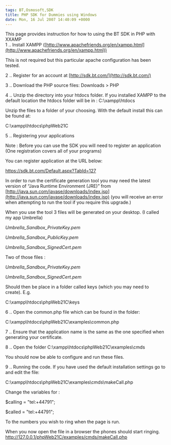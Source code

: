 ```yaml
---
tags: BT,Osmosoft,SDK
title: PHP SDK for Dummies using Windows
date: Mon, 16 Jul 2007 14:40:09 +0000
---
```

This page provides instruction for how to using the BT SDK in PHP with XXAMP  
1 .. Install XAMPP ([http://www.apachefriends.org/en/xampp.html](http://www.apachefriends.org/en/xampp.html))  

This is not required but this particular apache configuration has been tested.

  

2 .. Register for an account at [http://sdk.bt.com/](http://sdk.bt.com/)

  

3 .. Download the PHP source files: Downloads > PHP

  

4 ..  Unzip the directory into your htdocs folder.  If you installed XAMPP to the default location the htdocs folder will be in : C:\\xampp\\htdocs

  

Unzip the files to a folder of your choosing. With the default install this can be found at:

  
C:\\xampp\\htdocs\\phpWeb21C  

5 ..  Registering your applications

  

Note : Before you can use the SDK you will need to register an application (One registration covers all of your programs)

  

You can register application at the URL below:

  

  

https://sdk.bt.com/Default.aspx?TabId=127

  
In order to run the certificate generation tool you may need  the latest version of “Java Runtime Environment (JRE)”  from [http://java.sun.com/javase/downloads/index.jsp](http://java.sun.com/javase/downloads/index.jsp) (you will receive an error when attempting to run the tool if you require this upgrade.)  
  
When you use the tool 3 files will be generated on your desktop. (I called my app Umbrella)  
  
_Umbrella\_Sandbox\_PrivateKey.pem_  
  
_Umbrella\_Sandbox\_PublicKey.pem_  
  
_Umbrella\_Sandbox\_SignedCert.pem_  
  
Two of those files :  
  
_Umbrella\_Sandbox\_PrivateKey.pem_  
  
_Umbrella\_Sandbox\_SignedCert.pem_  

Should then be place in a folder called keys (which you may need to create). E.g.

  
C:\\xampp\\htdocs\\phpWeb21C\\keys  
  
6 .. Open the common.php file which can be found in the folder:  
  
C:\\xampp\\htdocs\\phpWeb21C\\examples\\common.php  
  
7 .. Ensure that the application name is the same as the one specified when generating your certificate.  
  
8 ..  Open the folder C:\\xampp\\htdocs\\phpWeb21C\\examples\\cmds  
  
You should now be able to configure and run these files.  
  
9 ..  Running the code.  If you have used the default installation settings go to and edit the file:  
  
C:\\xampp\\htdocs\\phpWeb21C\\examples\\cmds\\makeCall.php  
  
Change the variables for :  
  
$calling = "tel:+44791";  
  
$called = "tel:+44791";  
  
To the numbers you wish to ring when the page is run.  
  
When you now open the file in a browser the phones should start ringing. http://127.0.0.1/phpWeb21C/examples/cmds/makeCall.php
